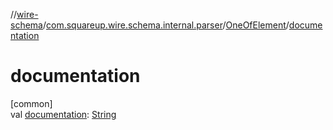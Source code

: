 //[wire-schema](../../../index.md)/[com.squareup.wire.schema.internal.parser](../index.md)/[OneOfElement](index.md)/[documentation](documentation.md)

# documentation

[common]\
val [documentation](documentation.md): [String](https://kotlinlang.org/api/latest/jvm/stdlib/kotlin/-string/index.html)
